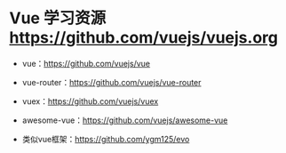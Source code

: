 # Vue 学习资源 https://github.com/vuejs/vuejs.org

* vue：https://github.com/vuejs/vue

* vue-router：https://github.com/vuejs/vue-router

* vuex：https://github.com/vuejs/vuex

* awesome-vue：https://github.com/vuejs/awesome-vue

* 类似vue框架：https://github.com/ygm125/evo 
